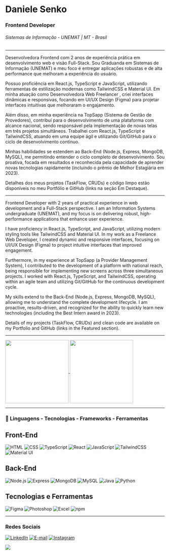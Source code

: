 # Daniele Senko

### Frontend Developer 
###### Sistemas de Informação - UNEMAT | MT - Brasil

___

Desenvolvedora Frontend com 2 anos de experiência prática em desenvolvimento web e visão Full-Stack. Sou Graduanda em Sistemas de Informação (UNEMAT) e meu foco é entregar aplicações robustas e de alta performance que melhoram a experiência do usuário.

Possuo proficiência em React.js, TypeScript e JavaScript, utilizando ferramentas de estilização modernas como TailwindCSS e Material UI. Em minha atuação como Desenvolvedora Web Freelancer , criei interfaces dinâmicas e responsivas, focando em UI/UX Design (Figma) para projetar interfaces intuitivas que melhoraram o engajamento.

Além disso, em minha experiência na TopSapp (Sistema de Gestão de Provedores), contribuí para o desenvolvimento de uma plataforma com alcance nacional, sendo responsável pela implementação de novas telas em três projetos simultâneos. Trabalhei com React.js, TypeScript e TailwindCSS, atuando em uma equipe ágil e utilizando Git/GitHub para o ciclo de desenvolvimento contínuo.

Minhas habilidades se estendem ao Back-End (Node.js, Express, MongoDB, MySQL), me permitindo entender o ciclo completo de desenvolvimento. Sou proativa, focada em resultados e reconhecida pela capacidade de aprender novas tecnologias rapidamente (incluindo o prêmio de Melhor Estagiária em 2023).

Detalhes dos meus projetos (TaskFlow, CRUDs) e código limpo estão disponíveis no meu Portfólio e GitHub (links na seção Em Destaque).

___

Frontend Developer with 2 years of practical experience in web development and a Full-Stack perspective. I am an Information Systems undergraduate (UNEMAT), and my focus is on delivering robust, high-performance applications that enhance user experience.

I have proficiency in React.js, TypeScript, and JavaScript, utilizing modern styling tools like TailwindCSS and Material UI. In my work as a Freelance Web Developer, I created dynamic and responsive interfaces, focusing on UI/UX Design (Figma) to project intuitive interfaces that improved engagement.

Furthermore, in my experience at TopSapp (a Provider Management System), I contributed to the development of a platform with national reach, being responsible for implementing new screens across three simultaneous projects. I worked with React.js, TypeScript, and TailwindCSS, operating within an agile team and utilizing Git/GitHub for the continuous development cycle.

My skills extend to the Back-End (Node.js, Express, MongoDB, MySQL), allowing me to understand the complete development lifecycle. I am proactive, results-driven, and recognized for the ability to quickly learn new technologies (including the Best Intern award in 2023).

Details of my projects (TaskFlow, CRUDs) and clean code are available on my Portfolio and GitHub (links in the Featured section).
___

<a href="https://github.com/daniele-senko/github-readme-stats">
  <img height=200 align="center" src="https://github-readme-stats.vercel.app/api?username=daniele-senko&theme=radical" />
</a>
<a href="https://github.com/daniele-senko/convoychat">
  <img height=200 align="center" src="https://github-readme-stats.vercel.app/api/top-langs?username=daniele-senko&layout=compact&langs_count=8&card_width=320&theme=radical" />
</a>

____

### 🚀 Linguagens - Tecnologias - Frameworks - Ferramentas

## Front-End
![HTML](https://img.shields.io/badge/html-%23000000.svg?style=for-the-badge&logo=html5&logoColor=e0bcdd)
![CSS](https://img.shields.io/badge/css-%23000000.svg?style=for-the-badge&logo=css3&logoColor=e0bcdd)
![TypeScript](https://img.shields.io/badge/typescript-%23000000.svg?style=for-the-badge&logo=typescript&logoColor=e0bcdd)
![React](https://img.shields.io/badge/react-%23000000.svg?style=for-the-badge&logo=react&logoColor=e0bcdd)
![JavaScript](https://img.shields.io/badge/javascript-%23000000.svg?style=for-the-badge&logo=javascript&logoColor=e0bcdd)
![TailwindCSS](https://img.shields.io/badge/tailwind%20CSS-%23000000.svg?style=for-the-badge&logo=tailwindcss&logoColor=e0bcdd)
![Material UI](https://img.shields.io/badge/material%20UI-%23000000.svg?style=for-the-badge&logo=mui&logoColor=e0bcdd)

## Back-End
![Node.js](https://img.shields.io/badge/node-%23000000.svg?style=for-the-badge&logo=nodedotjs&logoColor=e0bcdd)
![Express](https://img.shields.io/badge/express-%23000000.svg?style=for-the-badge&logo=express&logoColor=e0bcdd)
![MongoDB](https://img.shields.io/badge/mongodb-%23000000.svg?style=for-the-badge&logo=mongodb&logoColor=e0bcdd)
![MySQL](https://img.shields.io/badge/mysql-%23000000.svg?style=for-the-badge&logo=mysql&logoColor=e0bcdd)
![Java](https://img.shields.io/badge/java-%23000000.svg?style=for-the-badge&logo=openjdk&logoColor=e0bcdd)
![Python](https://img.shields.io/badge/python-%23000000.svg?style=for-the-badge&logo=python&logoColor=e0bcdd)

## Tecnologias e Ferramentas
![Figma](https://img.shields.io/badge/figma-%23000000.svg?style=for-the-badge&logo=figma&logoColor=e0bcdd)
![Photoshop](https://img.shields.io/badge/photoshop-%23000000.svg?style=for-the-badge&logo=adobephotoshop&logoColor=e0bcdd)
![Excel](https://img.shields.io/badge/excel-%23000000.svg?style=for-the-badge&logo=microsoftexcel&logoColor=e0bcdd) 
![npm](https://img.shields.io/badge/npm-%23000000.svg?style=for-the-badge&logo=npm&logoColor=e0bcdd)

___
### Redes Sociais

[![LinkedIn](https://img.shields.io/badge/LinkedIn-100000?style=for-the-badge&logo=linkedin&logoColor=e0bcdd)](https://www.linkedin.com/in/daniele-senko/)
[![E-mail](https://img.shields.io/badge/-Email-100000?style=for-the-badge&logo=microsoft-outlook&logoColor=e0bcdd)](mailto:danielesenko@hotmail.com)
[![Instagram](https://img.shields.io/badge/Instagram-100000?style=for-the-badge&logo=github&logoColor=e0bcdd)](https://www.instagram.com/danielesenko/)

<a href="https://visitorbadge.io/status?path=https%3A%2F%2Fgithub.com%2daniele-senko"><img src="https://api.visitorbadge.io/api/combined?path=https%3A%2F%2Fgithub.com%2daniele-senko&label=Visitantes%20(HOJE%2FTotal)&labelColor=%235b187e&countColor=%235b187e&labelStyle=upper" /></a>
